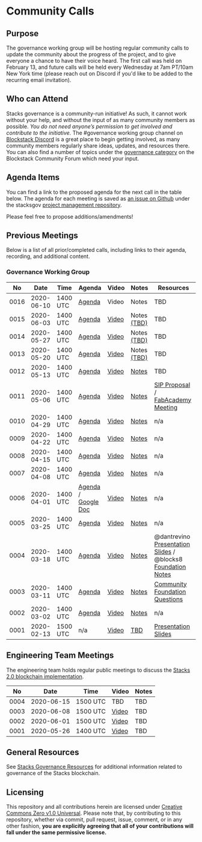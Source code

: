 # Community Calls

## Purpose

The governance working group will be hosting regular community calls to update the community about the progress of the project, and to give everyone a chance to have their voice heard. The first call was held on February 13, and future calls will be held every Wednesday at 7am PT/10am New York time (please reach out on Discord if you'd like to be added to the recurring email invitation).

## Who can Attend

Stacks governance is a community-run initiative! As such, it cannot work without your help, and without the input of as many community members as possible. _You do not need anyone’s permission to get involved and contribute to the initiative._ The #governance working group channel on [Blockstack Discord](https://discordapp.com/invite/ny6wGkx) is a great place to begin getting involved, as many community members regularly share ideas, updates, and resources there. You can also find a number of topics under the [governance category](https://forum.blockstack.org/c/governance) on the Blockstack Community Forum which need your input.

## Agenda Items

You can find a link to the proposed agenda for the next call in the table below. The agenda for each meeting is saved as [an issue on Github](https://github.com/stacksgov/pm/issues) under the stacksgov [project management repository](https://github.com/stacksgov/pm).

Please feel free to propose additions/amendments!

## Previous Meetings

Below is a list of all prior/completed calls, including links to their agenda, recording, and additional content.

### Governance Working Group

| No   | Date       | Time | Agenda  | Video | Notes | Resources |
| ---- | ---------- | ---- | ------- | ----- | ----- | ---- |
| 0016 | 2020-06-10 | 1400 UTC | [Agenda](https://github.com/stacksgov/pm/issues/58) | Video | Notes | TBD |
| 0015 | 2020-06-03 | 1400 UTC | [Agenda](https://github.com/stacksgov/pm/issues/50) | [Video](https://youtu.be/5dISVmdBe3g) | Notes [(TBD)](https://github.com/stacksgov/pm/issues/57) | TBD |
| 0014 | 2020-05-27 | 1400 UTC | [Agenda](https://github.com/stacksgov/pm/issues/46) | [Video](https://youtu.be/SUASurbAyzI) | Notes [(TBD)](https://github.com/stacksgov/pm/issues/55) | TBD |
| 0013 | 2020-05-20 | 1400 UTC | [Agenda](https://github.com/stacksgov/pm/issues/41) | [Video](https://youtu.be/ULdXgtrjb-8) | Notes [(TBD)](https://github.com/stacksgov/pm/issues/47) | TBD |
| 0012 | 2020-05-13 | 1400 UTC | [Agenda](https://github.com/stacksgov/pm/issues/39) | [Video](https://youtu.be/daxesAKFa6I) | [Notes](https://github.com/stacksgov/resources/blob/master/calls/notes/2020-05-13-Meeting-0012.md) | TBD |
| 0011 | 2020-05-06 | 1400 UTC | [Agenda](https://github.com/stacksgov/pm/issues/37) | [Video](https://youtu.be/jCiJiifOYok) | [Notes](https://github.com/stacksgov/resources/blob/master/calls/notes/2020-05-06-Meeting-0011.md) | [SIP Proposal](https://docs.google.com/document/d/1huF3u6BlrEapbjw77wGp_lq3d3kC17ZugCalvpN8M3U/edit?usp=sharing) / [FabAcademy Meeting](https://paper.dropbox.com/doc/Meeting-wTomas-DiezPrimavera-Connection--AzeCC~olgxmajJhWv49zT9~NAg-vgftHgoR26II8R3CGpi4h) |
| 0010 | 2020-04-29 | 1400 UTC | [Agenda](https://github.com/stacksgov/pm/issues/35)  | [Video](https://youtu.be/f7nUMpUzu5E)  | [Notes](https://github.com/stacksgov/resources/blob/master/calls/notes/2020-04-29-Meeting-0010.md)   | n/a |
| 0009 | 2020-04-22 | 1400 UTC | [Agenda](https://github.com/stacksgov/pm/issues/31) | [Video](https://youtu.be/TwkrWMA7Eo0) | [Notes](https://github.com/stacksgov/resources/blob/master/calls/notes/2020-04-22-Meeting-0009.md) |  n/a |
| 0008 | 2020-04-15 | 1400 UTC | [Agenda](https://github.com/stacksgov/pm/issues/25)  | [Video](https://youtu.be/Pubkhn-reDk)  | [Notes](https://github.com/stacksgov/resources/blob/master/calls/notes/2020-04-15-Meeting-0008.md)   |  n/a |
| 0007 | 2020-04-08 | 1400 UTC | [Agenda](https://github.com/stacksgov/pm/issues/24) | [Video](https://youtu.be/-5BrfFvPvD4) | [Notes](https://github.com/stacksgov/resources/blob/master/calls/notes/2020-04-08-Meeting-0007.md) | n/a |
| 0006 | 2020-04-01 | 1400 UTC | [Agenda](https://github.com/stacksgov/pm/issues/19) / [Google Doc](https://docs.google.com/document/d/1Lr9zOLWO5Xtg31M-dKaVXREYcyQn_zCepwPlErD3pvg/edit) | [Video](https://youtu.be/ALeaUzwxTe8) | [Notes](https://github.com/stacksgov/resources/blob/master/calls/notes/2020-04-01-Meeting-0006.md) | n/a |
| 0005 | 2020-03-25 | 1400 UTC | [Agenda](https://github.com/stacksgov/pm/issues/16)  | [Video](https://youtu.be/gpw6byKPeIw)  | [Notes](https://github.com/stacksgov/resources/blob/master/calls/notes/2020-03-25-Meeting-0005.md)  | n/a  |
| 0004 | 2020-03-18 | 1400 UTC | [Agenda](https://github.com/stacksgov/pm/issues/9)  | [Video](https://youtu.be/u8lZsVFCFtc)  | [Notes](https://github.com/stacksgov/resources/blob/master/calls/notes/2020-03-18-Meeting-0004.md)  | @dantrevino [Presentation Slides](https://slides.com/dantrevino/blockstack-governance) / @blocks8 [Foundation Notes](https://docs.google.com/document/d/125MQTwpP9oooAUSES4U_HTcVJ02lVOR7A1IWEC3jh3g/edit?usp=sharing) |
| 0003 | 2020-03-11 | 1400 UTC | [Agenda](https://github.com/stacksgov/pm/issues/5) | [Video](https://youtu.be/d7cGndifjR0)  | [Notes](https://github.com/stacksgov/resources/blob/master/calls/notes/2020-03-11-Meeting-0003.md)  | [Community Foundation Questions](https://github.com/stacksgov/pm/issues/11)  |
| 0002 | 2020-03-02 | 1400 UTC | [Agenda](https://github.com/stacksgov/pm/issues/3) | [Video](https://youtu.be/jAEHyq4TKeI)  | [Notes](https://github.com/stacksgov/pm/issues/3#issuecomment-593482885)  | n/a |
| 0001 | 2020-02-13 | 1500 UTC | n/a | [Video](https://youtu.be/GilQ9qU4Sa0) | [TBD](https://github.com/stacksgov/resources/issues/16) | [Presentation Slides](20200213_community_call_001.pdf) |

## Engineering Team Meetings

The engineering team holds regular public meetings to discuss the [Stacks 2.0 blockchain implementation](https://github.com/blockstack/stacks-blockchain).

| No   | Date       | Time | Video | Notes |
| ---- | ---------- | ---- | ----- | ----- |
| 0004 | 2020-06-15 | 1500 UTC | TBD | TBD |
| 0003 | 2020-06-08 | 1500 UTC | [Video](https://youtu.be/byktpBjVYU0) | TBD |
| 0002 | 2020-06-01 | 1500 UTC | [Video](https://youtu.be/ImUaan5kaU0) | TBD |
| 0001 | 2020-05-26 | 1400 UTC | [Video](https://youtu.be/60JqCcCNEPg) | TBD |

## General Resources

See [Stacks Governance Resources](https://github.com/stacksgov/resources/blob/master/README.md) for additional information related to governance of the Stacks blockchain.

## Licensing

This repository and all contributions herein are licensed under [Creative Commons Zero v1.0 Universal](https://github.com/stacksgov/resources/blob/master/LICENSE). Please note that, by contributing to this repository, whether via commit, pull request, issue, comment, or in any other fashion, **you are explicitly agreeing that all of your contributions will fall under the same permissive license.**
